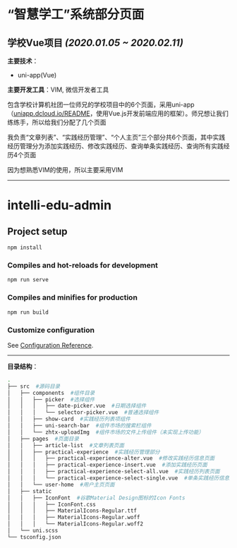 # “智慧学工”系统部分页面
## 学校Vue项目 _(2020.01.05 ~ 2020.02.11)_

**主要技术**：
* uni-app(Vue)

**主要开发工具**：VIM, 微信开发者工具

包含学校计算机社团一位师兄的学校项目中的6个页面，采用uni-app（[uniapp.dcloud.io/README](https://uniapp.dcloud.io/README)，使用Vue.js开发前端应用的框架）。师兄想让我们练练手，所以给我们分配了几个页面

我负责“文章列表”、“实践经历管理”、“个人主页”三个部分共6个页面，其中实践经历管理分为添加实践经历、修改实践经历、查询单条实践经历、查询所有实践经历4个页面

因为想熟悉VIM的使用，所以主要采用VIM

---

# intelli-edu-admin

## Project setup
```
npm install
```

### Compiles and hot-reloads for development
```
npm run serve
```

### Compiles and minifies for production
```
npm run build
```

### Customize configuration
See [Configuration Reference](https://cli.vuejs.org/config/).

---

**目录结构**：
```bash
.
├── src  #源码目录
│   ├── components  #组件目录
│   │   ├── picker  #选择组件
│   │   │   ├── date-picker.vue  #日期选择组件
│   │   │   └── selector-picker.vue  #普通选择组件
│   │   ├── show-card  #实践经历列表项组件
│   │   ├── uni-search-bar  #组件市场的搜索栏组件
│   │   └── zhtx-uploadImg  #组件市场的文件上传组件（未实现上传功能）
│   ├── pages  #页面目录
│   │   ├── article-list  #文章列表页面
│   │   ├── practical-experience  #实践经历管理部分
│   │   │   ├── practical-experience-alter.vue  #修改实践经历信息页面
│   │   │   ├── practical-experience-insert.vue  #添加实践经历页面
│   │   │   ├── practical-experience-select-all.vue  #实践经历列表页面
│   │   │   └── practical-experience-select-single.vue  #单条实践经历信息展示页面
│   │   └── user-home  #用户主页页面
│   ├── static
│   │   ├── IconFont  #谷歌Material Design图标的Icon Fonts
│   │   │   ├── IconFont.css
│   │   │   ├── MaterialIcons-Regular.ttf
│   │   │   ├── MaterialIcons-Regular.woff
│   │   │   └── MaterialIcons-Regular.woff2
│   └── uni.scss
└── tsconfig.json
```
